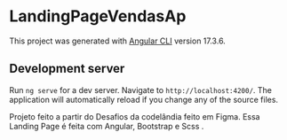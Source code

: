 # LandingPageVendasAp

This project was generated with [Angular CLI](https://github.com/angular/angular-cli) version 17.3.6.

## Development server

Run `ng serve` for a dev server. Navigate to `http://localhost:4200/`. The application will automatically reload if you change any of the source files.

Projeto feito a partir do Desafios da codelândia feito em Figma.
Essa Landing Page é feita com Angular, Bootstrap e Scss . 
